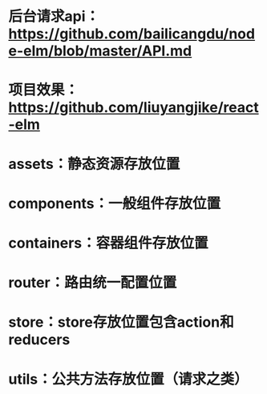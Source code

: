 # 后台请求api：https://github.com/bailicangdu/node-elm/blob/master/API.md
# 项目效果：https://github.com/liuyangjike/react-elm
# assets：静态资源存放位置
# components：一般组件存放位置
# containers：容器组件存放位置
# router：路由统一配置位置
# store：store存放位置包含action和reducers
# utils：公共方法存放位置（请求之类）